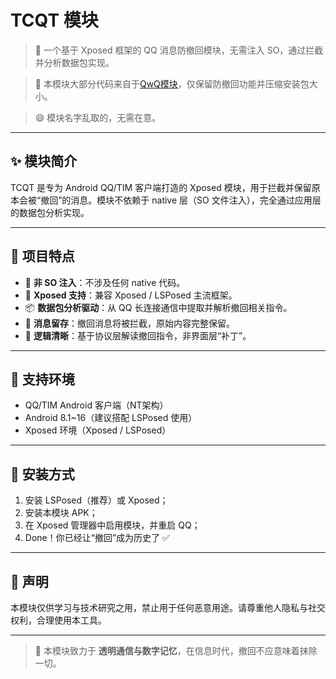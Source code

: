 # TCQT 模块

> 🧠 一个基于 Xposed 框架的 QQ 消息防撤回模块，无需注入 SO，通过拦截并分析数据包实现。

> 🚀 本模块大部分代码来自于[QwQ模块](https://github.com/fuqiuluo/QwQ)，仅保留防撤回功能并压缩安装包大小。

> 😄 模块名字乱取的，无需在意。

---

## ✨ 模块简介

TCQT 是专为 Android QQ/TIM 客户端打造的 Xposed 模块，用于拦截并保留原本会被“撤回”的消息。模块不依赖于 native 层（SO 文件注入），完全通过应用层的数据包分析实现。

---

## 🧩 项目特点

- 🌙 **非 SO 注入**：不涉及任何 native 代码。
- 🧰 **Xposed 支持**：兼容 Xposed / LSPosed 主流框架。
- 📦 **数据包分析驱动**：从 QQ 长连接通信中提取并解析撤回相关指令。
- 🧼 **消息留存**：撤回消息将被拦截，原始内容完整保留。
- 🧠 **逻辑清晰**：基于协议层解读撤回指令，非界面层“补丁”。

---

## 📱 支持环境

- QQ/TIM Android 客户端（NT架构）
- Android 8.1~16（建议搭配 LSPosed 使用）
- Xposed 环境（Xposed / LSPosed）

---

## 🚀 安装方式

1. 安装 LSPosed（推荐）或 Xposed；
2. 安装本模块 APK；
3. 在 Xposed 管理器中启用模块，并重启 QQ；
4. Done！你已经让“撤回”成为历史了 ✅

---

## 🙏 声明

本模块仅供学习与技术研究之用，禁止用于任何恶意用途。请尊重他人隐私与社交权利，合理使用本工具。

---

> 🧩 本模块致力于 **透明通信与数字记忆**，在信息时代，撤回不应意味着抹除一切。
